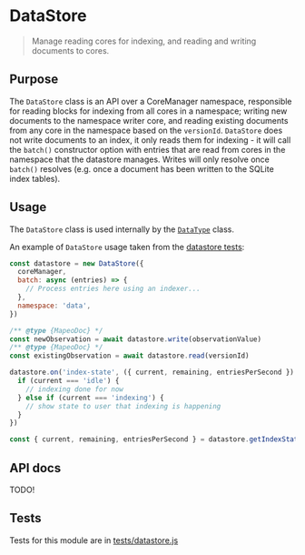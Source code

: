 # DataStore

> Manage reading cores for indexing, and reading and writing documents to cores.

## Purpose

The `DataStore` class is an API over a CoreManager namespace, responsible for reading blocks for indexing from all cores in a namespace; writing new documents to the namespace writer core, and reading existing documents from any core in the namespace based on the `versionId`. `DataStore` does not write documents to an index, it only reads them for indexing - it will call the `batch()` constructor option with entries that are read from cores in the namespace that the datastore manages. Writes will only resolve once `batch()` resolves (e.g. once a document has been written to the SQLite index tables).

## Usage

The `DataStore` class is used internally by the [`DataType`](../datatype/) class.

An example of `DataStore` usage taken from the [datastore tests](../../tests/datastore.js):

```js
const datastore = new DataStore({
  coreManager,
  batch: async (entries) => {
    // Process entries here using an indexer...
  },
  namespace: 'data',
})

/** @type {MapeoDoc} */
const newObservation = await datastore.write(observationValue)
/** @type {MapeoDoc} */
const existingObservation = await datastore.read(versionId)

datastore.on('index-state', ({ current, remaining, entriesPerSecond }) => {
  if (current === 'idle') {
    // indexing done for now
  } else if (current === 'indexing') {
    // show state to user that indexing is happening
  }
})

const { current, remaining, entriesPerSecond } = datastore.getIndexState()
```

## API docs

TODO!

## Tests

Tests for this module are in [tests/datastore.js](../../tests/datastore.js)
